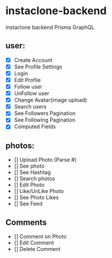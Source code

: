 # instaclone-backend

instaclone backend Prisma GraphQL

## user:

- [x] Create Account
- [x] See Profile Settings
- [x] Login
- [x] Edit Profile
- [x] Follow user
- [x] UnFollow user
- [x] Change Avatar(image upload)
- [x] Search users
- [x] See Followers Pagination
- [x] See Following Pagination
- [x] Computed Fields

## photos:

- [] Upload Photo (Parse #)
- [] See photo
- [] See Hashtag
- [] Search photos
- [] Edit Photo
- [] Like/UnLike Photo
- [] See Photo Likes
- [] See Feed

## Comments

- [] Comment on Photo
- [] Edit Comment
- [] Delete Comment
